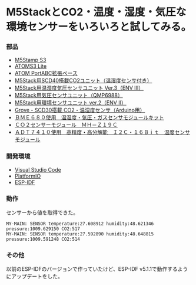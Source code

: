 # M5StackとCO2・温度・湿度・気圧な環境センサーをいろいろと試してみる。

### 部品
- [M5Stamp S3](https://www.switch-science.com/products/8777)
- [ATOMS3 Lite](https://www.switch-science.com/products/8778)
- [ATOM PortABC拡張ベース](https://www.switch-science.com/products/9198)
- [M5Stack用SCD40搭載CO2ユニット（温湿度センサ付き）](https://www.switch-science.com/products/8496)
- [M5Stack用温湿度気圧センサユニット Ver.3（ENV Ⅲ）](https://www.switch-science.com/products/7254)
- [M5Stack用気圧センサユニット（QMP6988）](https://www.switch-science.com/products/8663)
- [M5Stack用環境センサユニット ver.2（ENV II）](https://www.switch-science.com/products/6344)
- [Grove - SCD30搭載 CO2・温湿度センサ（Arduino用）](https://www.switch-science.com/products/7000)
- [ＢＭＥ６８０使用　温湿度・気圧・ガスセンサモジュールキット](https://akizukidenshi.com/catalog/g/gK-14469/)
- [ＣＯ２センサーモジュール　ＭＨ－Ｚ１９Ｃ](https://akizukidenshi.com/catalog/g/gM-16142/)
- [ＡＤＴ７４１０使用　高精度・高分解能　Ｉ２Ｃ・１６Ｂｉｔ　温度センサモジュール](https://akizukidenshi.com/catalog/g/gM-06675/)

### 開発環境
- [Visual Studio Code](https://code.visualstudio.com/)
- [PlatformIO](https://platformio.org/)
- [ESP-IDF](https://docs.espressif.com/projects/esp-idf/en/v5.1.1/esp32s3/index.html)

### 動作
センサーから値を取得できた。
```
MY-MAIN: SENSOR temperature:27.608912 humidity:48.621346 pressure:1009.629150 CO2:517
MY-MAIN: SENSOR temperature:27.592890 humidity:48.648815 pressure:1009.591248 CO2:514
```

### その他
以前のESP-IDFのバージョンで作っていたけど、ESP-IDF v5.1.1で動作するようにアップデートをした。
